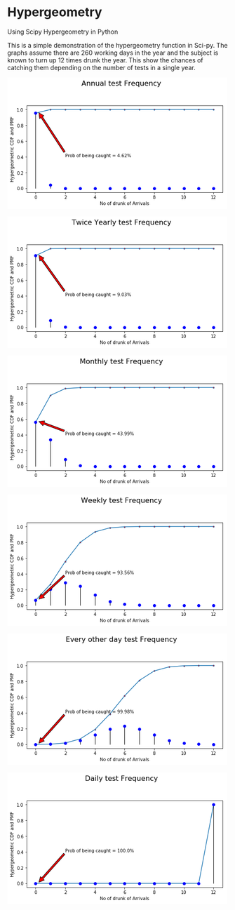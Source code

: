# Hypergeometry
Using Scipy Hypergeometry in Python

This is a simple demonstration of the hypergeometry function in Sci-py.
The graphs assume there are 260 working days in the year and the subject is known to turn up 12 times drunk the year. This show the chances of catching them depending on the number of tests in a single year.


![Annual Tests](images/hypergeom_annual.png)


![Twice Yearly Tests](images/hypergeom_twice.png)


![Monthly Tests](images/hypergeom_monthly.png)


![Weekly Tests](images/hypergeom_weekly.png)


![Tests Every other day](images/hypergeom_1in2.png)


![Daily](images/hypergeom_daily.png)
